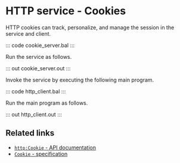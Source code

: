 # HTTP service - Cookies

HTTP cookies can track, personalize, and manage the session in the service and client.

::: code cookie_server.bal :::

Run the service as follows.

::: out cookie_server.out :::

Invoke the service by executing the following main program.

::: code http_client.bal :::

Run the main program as follows.

::: out http_client.out :::

## Related links
- [`http:Cookie` - API documentation](https://lib.ballerina.io/ballerina/http/latest/classes/Cookie)
- [`Cookie` - specification](https://ballerina.io/spec/http/#2416-cookie)
